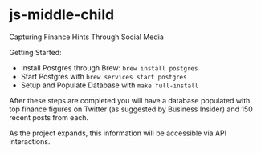 # js-middle-child
Capturing Finance Hints Through Social Media

Getting Started:

- Install Postgres through Brew: `brew install postgres`
- Start Postgres with `brew services start postgres`
- Setup and Populate Database with `make full-install`

After these steps are completed you will have a database populated with
top finance figures on Twitter (as suggested by Business Insider) and 150 recent
posts from each.

As the project expands, this information will be accessible via API interactions.
